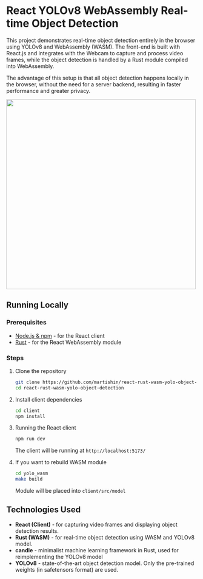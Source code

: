 
# React YOLOv8 WebAssembly Real-time Object Detection

This project demonstrates real-time object detection entirely in the browser using YOLOv8 and WebAssembly (WASM). The front-end is built with React.js and integrates with the Webcam to capture and process video frames, while the object detection is handled by a Rust module compiled into WebAssembly.

The advantage of this setup is that all object detection happens locally in the browser, without the need for a server backend, resulting in faster performance and greater privacy.

<img src="https://i.giphy.com/media/v1.Y2lkPTc5MGI3NjExcWw2cHFycnAwbHJ2dzhma2ZieWc4OHpkdXk0dDYxdWZhNm95aWZuNiZlcD12MV9pbnRlcm5hbF9naWZfYnlfaWQmY3Q9Zw/8uwQcYcTHGawVJrvXz/giphy.gif" width="500"/>

## Running Locally

### Prerequisites

- [Node.js & npm](https://nodejs.org/en/download/package-manager) - for the React client
- [Rust](https://www.rust-lang.org/tools/install) - for the React WebAssembly module

### Steps

1. Clone the repository
   ```bash
   git clone https://github.com/martishin/react-rust-wasm-yolo-object-detection
   cd react-rust-wasm-yolo-object-detection
   ```
   
2. Install client dependencies
   ```bash
   cd client
   npm install
   ```

3. Running the React client  
   ```bash
   npm run dev
   ```

   The client will be running at `http://localhost:5173/`
4. If you want to rebuild WASM module
   ```bash
   cd yolo_wasm
   make build
    ```
   Module will be placed into `client/src/model`

## Technologies Used

- **React (Client)** - for capturing video frames and displaying object detection results.
- **Rust (WASM)** - for real-time object detection using WASM and YOLOv8 model.
- **candle** - minimalist machine learning framework in Rust, used for reimplementing the YOLOv8 model
- **YOLOv8** - state-of-the-art object detection model. Only the pre-trained weights (in safetensors format) are used.

